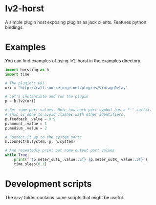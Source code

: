 # lv2-horst

A simple plugin host exposing plugins as jack clients. Features python bindings.

# Examples

You can find examples of using lv2-horst in the examples directory.

```python
import horsting as h
import time 

# The plugin's URI
uri = "http://calf.sourceforge.net/plugins/VintageDelay"

# Let's instantiate and run the plugin
p = h.lv2(uri)

# Set some port values. Note how each port symbol has a "_"-suffix.
# This is done to avoid clashes with other identifiers.
p.feedback_.value = 0.9
p.amount_.value = 1
p.medium_.value = 2

# Connect it up to the system ports
h.connect(h.system, p, h.system)

# And repeatedly print out some output port values
while True:
    print(f'{p.meter_outL_.value:.5f} {p.meter_outR_.value:.5f}')
    time.sleep(0.1)
```

# Development scripts

The `dev/` folder contains some scripts that might be useful.
